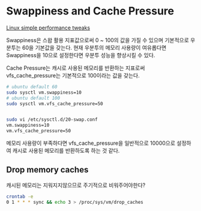 # Swappiness and Cache Pressure

[Linux simple performance tweaks](https://gist.github.com/Nihhaar/ca550c221f3c87459ab383408a9c3928)

Swappiness은 스왑 활용 지표값으로써 0 ~ 100의 값을 가질 수 있으며 기본적으로 우분투는 60을 기본값을 갖는다. 현재 우분투의 메모리 사용량이 여유롭다면 Swappiness을 10으로 설정한다면 우분투 성능을 향상시킬 수 있다.

Cache Pressure는 캐시로 사용된 메모리를 반환하는 지표로써 vfs_cache_pressure는 기본적으로 100이라는 값을 갖는다. 

```sh
# ubuntu default 60
sudo sysctl vm.swappiness=10
# ubuntu default 100
sudo sysctl vm.vfs_cache_pressure=50


sudo vi /etc/sysctl.d/20-swap.conf
vm.swappiness=10
vm.vfs_cache_pressure=50
```

메모리 사용량이 부족하다면 vfs_cache_pressure을 일반적으로 10000으로 설정하여 캐시로 사용된 메모리를 반환하도록 하는 것 같다.

## Drop memory caches
캐시된 메모리는 지워지지않으므로 주기적으로 비워주어야한다?

```sh
crontab -e
0 1 * * * sync && echo 3 > /proc/sys/vm/drop_caches
```